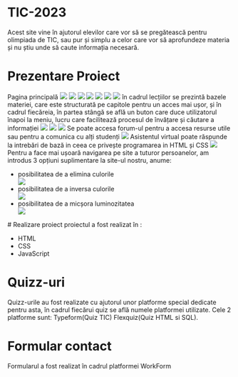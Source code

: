 # TIC-2023
Acest site vine în ajutorul elevilor care vor să se pregătească pentru olimpiada de TIC, sau pur și simplu a celor care vor să aprofundeze materia și nu știu unde să caute informația necesară.
# Prezentare Proiect
Pagina principală
<img src="readme/1.png">
<img src="readme/2.png">
<img src="readme/3.png">
<img src="readme/4.png">
<img src="readme/5.png">
<img src="readme/6.png">
<img src="readme/7.png">
în cadrul lecțiilor se prezintă bazele materiei, care este structurată pe capitole pentru un acces mai ușor, și în cadrul fiecăreia, în partea stângă se află un buton care duce utilizatorul înapoi la meniu, lucru care facilitează procesul de învățare și căutare a informației
<img src="readme/8.png">
<img src="readme/9.png">
<img src="readme/10.png">
Se poate accesa forum-ul pentru a accesa resurse utile sau pentru a comunica cu alți studenți
<img src="readme/11.png">
Asistentul virtual poate răspunde la intrebări de bază in ceea ce privește programarea in HTML și CSS 
<img src="readme/12.png">
Pentru a face mai ușoară navigarea pe site a tuturor persoanelor, am introdus 3 opțiuni suplimentare la site-ul nostru, anume:
<ul>
  <li>posibilitatea de a elimina culorile</li>
<img src="readme/13.png">
  <li>posibilitatea de a inversa culorile</li>
<img src="readme/14.png">
  <li>posibilitatea de a micșora luminozitatea</li>
<img src="readme/15.png">
</ul>
# Realizare proiect
proiectul a fost realizat în :
<ul>
  <li>HTML</li>
  <li>CSS</li>
  <li>JavaScript</li>
</ul>

# Quizz-uri
Quizz-urile au fost realizate cu ajutorul unor platforme special dedicate pentru asta, în cadrul fiecărui quiz se află numele platformei utilizate.
Cele 2 platforme sunt: Typeform(Quiz TIC) Flexquiz(Quiz HTML si SQL).
# Formular contact
Formularul a fost realizat în cadrul platformei WorkForm
